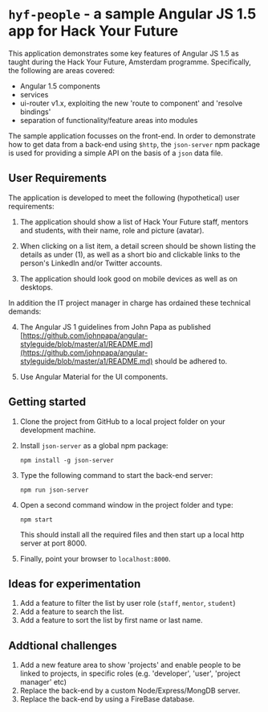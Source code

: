 # `hyf-people` - a sample Angular JS 1.5 app for Hack Your Future

This application demonstrates some key features of Angular JS 1.5 as taught during the Hack Your Future, Amsterdam programme. Specifically, the following are areas covered:

- Angular 1.5 components
- services
- ui-router v1.x, exploiting the new 'route to component' and 'resolve bindings'
- separation of functionality/feature areas into modules

The sample application focusses on the front-end. In order to demonstrate how to get data from a back-end using `$http`, the `json-server` npm package is used for providing a simple API on the basis of a `json` data file.

## User Requirements

The application is developed to meet the following (hypothetical) user requirements:

1. The application should show a list of Hack Your Future staff, mentors and students, with their name, role and picture (avatar).

2. When clicking on a list item, a detail screen should be shown listing the details as under (1), as well as a short bio and clickable links to the person's LinkedIn and/or Twitter accounts.

3. The application should look good on mobile devices as well as on desktops.

In addition the IT project manager in charge has ordained these technical demands:

4. The Angular JS 1 guidelines from John Papa as published [https://github.com/johnpapa/angular-styleguide/blob/master/a1/README.md](https://github.com/johnpapa/angular-styleguide/blob/master/a1/README.md) should be adhered to.

5. Use Angular Material for the UI components.

## Getting started

1. Clone the project from GitHub to a local project folder on your development machine.

2. Install `json-server` as a global npm package:

    `npm install -g json-server`

3. Type the following command to start the back-end server:

    `npm run json-server`

4. Open a second command window in the project folder and type:

   `npm start`

    This should install all the required files and then start up a local http server at port 8000.

5. Finally, point your browser to `localhost:8000`.

## Ideas for experimentation

1. Add a feature to filter the list by user role (`staff`, `mentor`, `student`)
2. Add a feature to search the list.
3. Add a feature to sort the list by first name or last name.

## Addtional challenges
1. Add a new feature area to show 'projects' and enable people to be linked to projects, in specific roles (e.g. 'developer', 'user', 'project manager' etc)
2. Replace the back-end by a custom Node/Express/MongDB server.
3. Replace the back-end by using a FireBase database.
